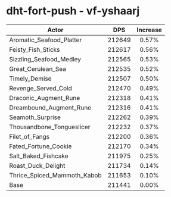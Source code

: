 # dht-fort-push - vf-yshaarj
| Actor | DPS | Increase |
|---|:---:|:---:|
|Aromatic_Seafood_Platter|212649|0.57%|
|Feisty_Fish_Sticks|212617|0.56%|
|Sizzling_Seafood_Medley|212565|0.53%|
|Great_Cerulean_Sea|212535|0.52%|
|Timely_Demise|212507|0.50%|
|Revenge_Served_Cold|212470|0.49%|
|Draconic_Augment_Rune|212318|0.41%|
|Dreambound_Augment_Rune|212316|0.41%|
|Seamoth_Surprise|212262|0.39%|
|Thousandbone_Tongueslicer|212232|0.37%|
|Filet_of_Fangs|212200|0.36%|
|Fated_Fortune_Cookie|212170|0.34%|
|Salt_Baked_Fishcake|211975|0.25%|
|Roast_Duck_Delight|211734|0.14%|
|Thrice_Spiced_Mammoth_Kabob|211653|0.10%|
|Base|211441|0.00%|
